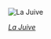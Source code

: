
![La Juive](https://upload.wikimedia.org/wikipedia/commons/thumb/4/43/La_Juive_Act_1_set_1835_-_Restoration.jpg/600px-La_Juive_Act_1_set_1835_-_Restoration.jpg)

*[La Juive](https://wikipedia.org/wiki/File:La_Juive_Act_1_set_1835_-_Restoration.jpg)*
